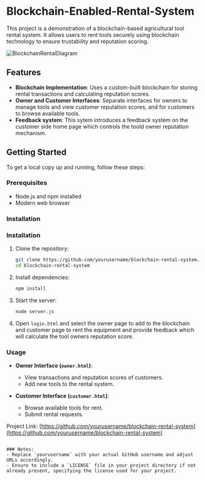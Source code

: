 # Blockchain-Enabled-Rental-System

This project is a demonstration of a blockchain-based agricultural tool rental system. It allows users to rent tools securely using blockchain technology to ensure trustability and reputation scoring.


![BlockchainRentalDiagram](https://github.com/IshtiaqueAhmedToke/Blockchain-Enabled-Rental-System/assets/25567627/07003aff-ab52-421a-a6b7-52ccb2fa5e09)


## Features

- **Blockchain Implementation**: Uses a custom-built blockchain for storing rental transactions and calculating reputation scores.
- **Owner and Customer Interfaces**: Separate interfaces for owners to manage tools and view customer reputation scores, and for customers to browse available tools.
- **Feedback system**: This sytem introduces a feedback system on the customer side home page which controls the toold owner reputation mechanism. 

## Getting Started

To get a local copy up and running, follow these steps:

### Prerequisites

- Node.js and npm installed
- Modern web browser

### Installation

### Installation

1. Clone the repository:
   ```sh
   git clone https://github.com/yourusername/blockchain-rental-system.git
   cd blockchain-rental-system
   ```

2. Install dependencies:
   ```sh
   npm install
   ```

3. Start the server:
   ```sh
   node server.js
   ```
4. Open `login.html` and select the owner page to add to the blockchain and customer page to rent the equipment and provide feedback which will calculate the tool owners reputation score.

### Usage

- **Owner Interface (`owner.html`)**:
  - View transactions and reputation scores of customers.
  - Add new tools to the rental system.
  
- **Customer Interface (`customer.html`)**:
  - Browse available tools for rent.
  - Submit rental requests.

Project Link: [https://github.com/yourusername/blockchain-rental-system](https://github.com/yourusername/blockchain-rental-system)
```

### Notes:
- Replace `yourusername` with your actual GitHub username and adjust URLs accordingly.
- Ensure to include a `LICENSE` file in your project directory if not already present, specifying the license used for your project.

